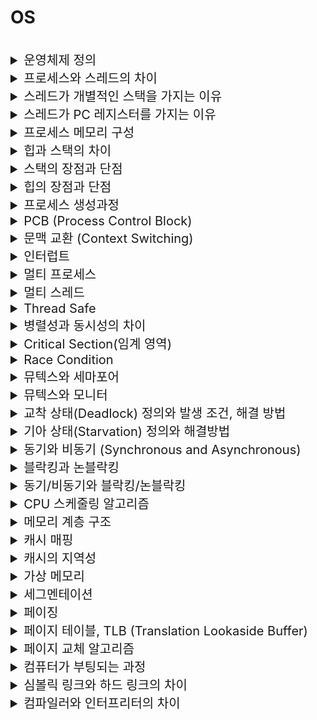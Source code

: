 # OS

<br>

<details>
<summary style="font-size:20px">운영체제 정의</summary>
<div markdown="1">

* 하드웨어(CPU, 메모리, 디스크 등)를 관리
* `응용 프로그램과 하드웨어 사이에서 인터페이스 역할`을 하는 시스템 소프트웨어
* 시스템의 자원과 동작을 관리하는 소프트웨어
* CPU 스케줄링과 프로세스, 메모리, 디스크 파일, I/O 인터페이스 관리

</div>
</details>


<details>
<summary style="font-size:20px">프로세스와 스레드의 차이</summary>
<div markdown="1">

* 프로세스는 `실행중인 프로그램`으로 OS로부터 자원을 할당받아 실행, `코드/데이터/스택/힙` 메모리 영역을 가짐
* 스레드는 `프로세스의 독립적인 실행 단위`로 프로세스로부터 자원을 할당받아 실행, 프로세스의 `코드/데이터/힙` 메모리 영역을 공유하고 `개별적인 스택`을 가짐


</div>
</details>


<details>
<summary style="font-size:20px">스레드가 개별적인 스택을 가지는 이유</summary>
<div markdown="1">

* 스택에는 함수 호출 시의 전달인자, 지역 변수, 되돌아갈 주소 등을 저장
* 독립적인 스택을 갖는 것은 독립적인 함수 호출과 실행 흐름을 추가할 수 있다는 것을 의미
* 이를 통해 병렬 처리 시 메모리 충돌을 방지하고, 시스템의 효율성을 향상시킵니다.

</div>
</details>


<details>
<summary style="font-size:20px">스레드가 PC 레지스터를 가지는 이유</summary>
<div markdown="1">

* 스레드는 CPU를 할당/반납하고를 반복
* 이전까지의 수행 내역을 기억하기 위해 독립적인 PC 사용

</div>
</details>


<details>
<summary style="font-size:20px">프로세스 메모리 구성</summary>
<div markdown="1">

* 코드: 프로그램의 코드 저장
* 데이터: 전역 변수, 정적 변수 저장
* 스택: 지역 변수, 매개 변수, 함수의 호출과 할당, `컴파일`에 크기 결정
* 힙: 동적으로 할당 및 해제, `런 타임`에 크기 결정

</div>
</details>

<details>
<summary style="font-size:20px">힙과 스택의 차이</summary>
<div markdown="1">

* 힙: 프로그램 코드에서 `동적으로 할당`하여 사용되는 메모리 영역
* 스택: `함수를 호출`할 때나 `지역변수`를 지정할 때 `자동`으로 할당되는 메모리 영역

</div>
</details>

<details>
<summary style="font-size:20px">스택의 장점과 단점</summary>
<div markdown="1">

* 장점: 자동으로 처리되기 때문에 `낭비되는 공간이 없고` 사용하기가 편리
* 단점: 한계가 있어 한계를 초과하도록 삽입할 수 없고 `유연성이 부족`

</div>
</details>

<details>
<summary style="font-size:20px">힙의 장점과 단점</summary>
<div markdown="1">

* 장점: 프로그램에 필요한 개체의 개수나 크기를 미리 알 수 없는 경우 사용하고 개체가 너무 커서 스택 할당자에 맞지 않는 경우 사용 가능
* 단점: `할당/해제 작업`으로 인한 속도 저하

</div>
</details>


<details>
<summary style="font-size:20px">프로세스 생성과정</summary>
<div markdown="1">

* `Process Control Block를 생성`하고 프로그램의 코드를 읽어 들여 `코드 영역`을 메모리에 할당
* 초기화된 전역 변수 및 static 변수인 `데이터 영역`을 메모리에 할당
* `힙과 스택의 초기 메모리 주소를 초기화`
* `Queue에서 프로세스가 등록`되고 운영체제가 CPU를 할당하기를 대기

</div>
</details>


<details>
<summary style="font-size:20px">PCB (Process Control Block)</summary>
<div markdown="1">

* `프로세스 관리 정보`를 저장하는 커널의 자료구조 (Data 영역에 존재)
* Process 상태, PC(다음에 수행할 명령어의 주소), CPU 레지스터, CPU 스케줄링 정보, 메모리 관리 정보 등을 저장
* `문맥 교환` 시에 진행 사항을 PCB에 저장하고 CPU 반환 -> CPU를 할당받으면 PCB에 저장되어 있는 내용을 불러와 이전에 종료되었던 시점부터 다시 수행

</div>
</details>


<details>
<summary style="font-size:20px">문맥 교환 (Context Switching)</summary>
<div markdown="1">

![image](https://user-images.githubusercontent.com/38535571/230786507-6be6a4c9-f212-466d-9918-781ab2e69125.png)

* 실행 중이던 프로세스를 중단하고 다른 프로세스를 실행할 때 발생
* 프로세스 사이에서 `CPU 제어권`이 이동되는 것
* 문맥: CPU에서 프로세스를 실행하는데 필요한 프로세스의 정보, 각 프로세스의 `PCB`에 저장
* 멀티 스레드에서는 문맥 교환 시 스택 영역을 제외한 모든 영역을 공유하기 때문에 문맥 교환 비용이 훨씬 적음
* 과정
  1. 실행 중이던 프로세스의`상태(문맥)를 PCB에 보관`<br>
  2. 새로운 프로세스의 `PCB에서 문맥(Context)을 복원`해 레지스터에 적재<br>
  3. 새로운 프로세스 실행

</div>
</details>


<details>
<summary style="font-size:20px">인터럽트</summary>
<div markdown="1">

* 프로그램을 실행하는 도중에 예기치 않은 상황이 발생할 경우 `현재 실행 중인 작업을 즉시 중단`하고, `발생된 상황을 우선 처리`한 후 `실행 중이던 작업으로 복귀`하여 계속 처리하는 것
* 문맥 교환을 구현할 때 `Timer Interrupt`를 통해서 제어권을 커널이 가져올 수 있도록 활용

</div>
</details>


<details>
<summary style="font-size:20px">멀티 프로세스</summary>
<div markdown="1">

* 여러 `프로세서`(CPU)가 여러 작업(Task)을 동시에 처리하는 것 (병렬 처리)
* `안전성`: 하나의 프로세스가 죽더라도 다른 프로세스에는 영향을 끼치지 않고 정상적으로 수행
* 통신 비용/문맥 교환 `비용이 큼`
  * CPU는 한 번에 하나의 프로세스만 실행 가능 -> 여러 프로세스를 돌아가면서 실행
    * IPC (Inter Process Communication): 프로세스 간의 통신을 하는 것
      * 파일 공유, 커널 영역 이용(메시지 큐, 공유 메모리, 소켓 등)
* `많은 메모리 공간`을 차지

</div>
</details>


<details>
<summary style="font-size:20px">멀티 스레드</summary>
<div markdown="1">

* 하나의 프로세스에 여러 스레드가 자원을 공유하며 작업을 나누어 하는 것
* `안전성 낮음`: 하나의 스레드의 비정상적인 활동은 전체 스레드에 영향을 끼칠 수 있음
* 통신 비용 적음
  * `코드/데이터/힙 영역을 공유`해 `메모리를 적게 차지`하고 공유 메모리가 없어도 통신 가능
* 문맥 교환 비용 적음
* 프로세스를 생성하여 자원을 할당하는 시스템 콜이 감소함으로서 `자원을 효율적으로 관리`


</div>
</details>


<details>
<summary style="font-size:20px">Thread Safe</summary>
<div markdown="1">

* 멀티 스레딩에서 하나의 자원에 여러 스레드가 동시에 접근해도 프로그램 실행의 문제가 없는 상태
* Thread Safe한 코드: `Critical Section`을 통해 스레드 내부에서 처리되는 연산들을 `직렬화(Serialize)` 하여 한 번에 한 스레드에서 연산이 수행

</div>
</details>


<details>
<summary style="font-size:20px">병렬성과 동시성의 차이</summary>
<div markdown="1">

* 병렬성: `멀티 코어`에서의 멀티 스레드, 각 코어들의 스레드가 동시에 실행
* 동시성: `싱글 코어`에서의 멀티 스레드, 여러 개의 스레드가 번갈아가며 실행

</div>
</details>


<details>
<summary style="font-size:20px">Critical Section(임계 영역)</summary>
<div markdown="1">

* 둘 이상의 프로세스, 스레드가 공유 자원에 접근했을 시 접근 순서에 따라 실행 결과가 달라지는 코드 영역

</div>
</details>


<details>
<summary style="font-size:20px">Race Condition</summary>
<div markdown="1">

* 공유 자원에 여러 프로세스/스레드가 접근할 경우 `접근 순서에 따라 결과가 달라지는 현상`

</div>
</details>


<details>
<summary style="font-size:20px">뮤텍스와 세마포어</summary>
<div markdown="1">

* `상호 배제`를 달성하는 기법
  * 상호 배제: 둘 이상의 프로세스/스레드가 동시에 임계 영역에 진입하는 것을 방지하기 위해 사용하는 알고리즘
* 상호 배제만 필요하면 뮤텍스, 실행 순서 동기화 또는 두개 이상의 프로세스/스레드가 접근해야 되면 세마포어를 사용

#### 뮤텍스 (Mutual Exclusion)
* `동기화 대상이 1개`일 때 사용 -> 1개 프로세스/스레드만 접근 가능
  * `바이너리 세마포어`와 비슷함
* 자원 소유 가능: `락`을 소유한 스레드만이 락을 반환할 수 있음
* `Deadlock`이 발생할 수 있음

#### 세마포어 (Semaphore)
* `동기화 대상이 여러 개`일 때 사용 -> `세마포어 변수(Counter)`만큼의 프로세스/스레드 접근 가능
  * 1: 바이너리 세마포어
  * 2 이상: 카운팅 세마포어
* Signaling mechanism
  * wait(): 세마포어 변수 1감소 -> Critical Section -> signal(): 세마포어 변수 1증가 
* 자원 소유 불가: wait()와 signal()을 호출하는 존재가 다를 수 있음
* `Deadlock`이 발생할 수 있음

</div>
</details>


<details>
<summary style="font-size:20px">뮤텍스와 모니터</summary>
<div markdown="1">

#### 뮤텍스
* 다른 프로세스간 동기화에 사용 가능

#### 모니터
* 하나의 프로세스 내에서 `스레드 간의 동기화`
* 모니터 큐를 사용하여 공유자원에 순차적으로 접근하게 함
* C언어는 없고 Java는 있음

</div>
</details>


<details>
<summary style="font-size:20px">교착 상태(Deadlock) 정의와 발생 조건, 해결 방법</summary>
<div markdown="1">

#### 교착 상태
* 둘 이상의 프로세스/스레드가 자원을 점유한 상태에서 서로 다른 프로세스/스레드가 점유하고 있는 자원을 요구하며 `무한정 기다리는` 현상

#### 발생 조건
-> 4가지 조건을 모두 만족해야 됨<br>
* 상호 배제: 하나의 프로세스/스레드가 자원에 접근할 수 있음
* 비선점: 다른 프로세스/스레드의 자원을 뺏을 수 없음
* 점유 대기: 특정 프로세스가 점유한 자원을 다른 프로세스가 요청하는 상태
* 환형 대기: 프로세스/스레드들이 서로가 서로의 자원을 요구하는 상황

#### 해결 방법
- 모든 프로세스가 `lock을 잡는 순서를 동일`하게 코딩
-  `trylock`을 활용하여 lock을 선점한 프로세스/스레드가 없을 때만 락을 얻으려고 시도하는 방법
* 예방: 4가지 조건 중 1개 이상이 만족하지 않도록 함
  * 상호 배제 부정: 여러 프로세스가 공유 자원을 사용하도록 함
  * 점유와 대기 부정: 프로세스가 실행되기 전 필요한 모든 자원을 할당
  * 비선점 부정: 자원을 점유 중인 프로세스가 다른 자원을 요구할 때, 점유 중인 자원을 반납하고 대기
  * 순환 대기 부정: 자원에 고유한 번호를 할당하고, 번호 순서대로 자원을 요구하도록 함
* 회피: 교착상태가 발생하지 않도록 알고리즘 작성
  * `은행원 알고리즘`: 어떤 자원을 할당하기 전에 할당 후에도 안정 상태로 있을 수 있는지 검사 후 할당
* 탐지 & 회복 : 교착 상태가 되도록 허용한 다음 회복시키는 방법
* 탐지 : 자원 할당 그래프를 통해 교착 상태를 탐지
* 회복: 교착 상태 발생 후, 해당 프로세스를 종료하거나 할당된 자원을 해제 또는 선점하여 해결
  * 선점할 경우, `기아 상태`가 발생하지 않도록 해야 함
* 무시 : 교착상태를 예방, 회피, 탐지 및 복구하는 것보다 비용이 더 많이 든다고 판단될 때 선택, 발생 시 사용자가 직접 해결하도록 요구
  

</div>
</details>


<details>
<summary style="font-size:20px">기아 상태(Starvation) 정의와 해결방법</summary>
<div markdown="1">

#### Starvation
* 여러 프로세스가 부족한 자원을 점유하기 위해 경쟁할 때, `특정 프로세스에 영원히 자원 할당이 되지 않는 경우`

#### 해결 방법
* 프로세스의 우선 순위 변경
* 요청을 순서대로 처리하는 요청 큐 사용

#### 식사하는 철학자 문제

```
5명의 철학자가 원형 식탁에서 식사를 한다. <br>
젓가락은 다섯개 뿐이며, 철학자는 반드시 두 젓가락이 있어야 식사를 할 수 있다. <br>
철학자는 반드시 자신의 왼쪽 또는 오른쪽에 있는 젓가락만 사용할 수 있으며, 식사를 마친 후에는 두 젓가락을 모두 내려놓는다. 
```

#### 문제
* 모든 사람이 왼쪽의 젓가락을 잡으면 `교착상태` 발생 -> 무한히 대기하다가 `기아상태` 발생

#### 해결 방법
* 최대 4명의 철학자만 테이블에 동시에 앉을 수 있도록 한다.
* 한 철학자가 젓가락 두 개를 한번에 집을 수 있을 때만 집는다.
* 비대칭 해결안을 사용. 홀수 번호의 철학자는 왼쪽을 먼저 집고 오른쪽을 집는다. 짝수 번호는 오른쪽을 먼저 집고 왼쪽을 집는다.

</div>
</details>


<details>
<summary style="font-size:20px">동기와 비동기 (Synchronous and Asynchronous)</summary>
<div markdown="1">

#### 동기
* 요청에 대한 응답이 오면 다음 작업을 요청하는 것
* 함수를 호출한 곳에서 호출된 함수가 결과를 반환할 때까지 대기 -> 작업 완료 여부를 계속 확인
* 구성이 단순하나 멀티태스킹이 불가

#### 비동기
* 요청에 대한 응답을 기다리지 않고 다음 작업을 요청
* 함수를 호출하는 곳에서 결과를 기다리지 않고 `Callback 함수`가 결과 처리 -> 작업 완료 여부를 확인하지 않음
* 멀티태스킹이 가능하나 복잡도가 증가 (부하 컨트롤, 데이터 일관성 유지 등)

#### 콜백 함수
* OS가 실행하는 함수  
* 특정 이벤트가 발생하면 실행되는 함수

</div>
</details>

<details>
<summary style="font-size:20px">블락킹과 논블락킹</summary>
<div markdown="1">

#### 블락킹
* `제어권이 호출된 함수로 이동` -> 호출된 함수의 작업이 끝나면 호출한 함수로 제어권 이동
* 요청한 작업을 마칠 때까지 계속 기다림

#### 논블락킹
* `제어권이 호출한 함수에 있음` -> 작업의 완료 여부와 관계없이 새로운 작업 수행 가능
* 요청한 작업을 즉시 마칠 수 없다면 즉시 리턴함

</div>
</details>

<details>
<summary style="font-size:20px">동기/비동기와 블락킹/논블락킹</summary>
<div markdown="1">

#### 동기/비동기
* `애플리케이션`에서 자주 다뤄지는 개념이며, `프로세스의 수행 순서 보장`과 관련
* 호출되는 함수의 `작업 완료 여부를 누가 신경쓰느냐가` 관심사
* 비동기는 `콜백`으로 호출된 함수가 완료 여부를 신경쓰고 호출한 함수는 그냥 자기 일을 하다가 콜백을 받으면 됨

#### 블락킹/논블락킹
* 주로 IO, 멀티 스레딩에서 사용, `프로세스의 유휴 상태`에 대한 개념
* 호출되는 함수가 `바로 return하느냐 마느냐`가 관심사

</div>
</details>

<details>
<summary style="font-size:20px">CPU 스케줄링 알고리즘</summary>
<div markdown="1">

#### SRT (Shortest Remaining Time)
* 선점형 CPU 스케줄링 알고리즘
* `남은 시간이 가장 적은` 프로세스를 실행

#### Round Robin
* 선점형 CPU 스케줄링 알고리즘
* `Time Slice` 단위로 공평하게 프로세스 실행
* 할당된 시간 내에 끝나지 않으면 다음 프로세스에게 CPU를 양보하고 준비 상태 큐의 가장 뒤로 배치

#### MLFQ (Multi Level Feedback Queue)
* 선점형 CPU 스케줄링 알고리즘
* 우선 순위 개수만큼 Queue가 있으며 최상위 순위의 Queue부터 실행 후 해당 큐의 할당량이 끝나면 하위 우선 순위 Queue를 실행하는 스케줄링 기법
* 처음 시작은 모든 프로세스가 가장 높은 우선 순위 Queue에 존재하나 할당된 Time Slice를 소진하면 우선 순위를 감소시켜서 우선 순위 결정
* `Aging`: 일정 주기마다 모든 작업을 가장 높은 우선 순위 큐로 이동시켜서 Starvation 방지

</div>
</details>

<details>
<summary style="font-size:20px">메모리 계층 구조</summary>
<div markdown="1">

![image](https://user-images.githubusercontent.com/38535571/230782257-ab9c1771-a53f-420f-a881-7a725b14a194.png)

* 레지스터: CPU 안에 있는 작은 메모리로 속도가 매우 빠르나 휘발성이 높고 용량이 매우 작음
* 캐시: L1, L2, L3 캐시를 지칭하는데 레지스터 보다 정도가 낮지만 속도가 매우 빠르나 휘발성이 높고 용량이 매우 작음
* 주기억장치: RAM을 지칭하는데 일반적인 속도와 휘빌성 그리고 적당한 용량을 가짐
* 보조기억장치: HDD, SSD를 지칭하는데 비휘발성이고 속도가 느리고 용량이 많음


</div>
</details>

<details>
<summary style="font-size:20px">캐시 매핑</summary>
<div markdown="1">

#### 캐시 매핑
캐시가 히트되기 위해 매핑하는 방법

#### 캐시 매핑 분류
* 직접 매핑: 메모리가 1~100이 있고 캐시가 1~10이 있다면 1:1~10, 2:1~20 같은 방식으로 매핑하는 것으로 처리가 빠르지만 충돌이 잦음
* 연관 매핑: 순서를 일치시키지 않고 관련 있는 캐시와 메모리를 매핑하는 방법으로 충돌지 적지만 모든 블록을 탐색해야하여 속도가 느림
* 집합 연관 매핑: 메모리가 1~100이 있고 캐시 1~10이 있다면 캐시 1~5에는 메모리 1~50의 데이터를 무작위로 저장하는 것과 같은 방식으로 매핑하는 것으로 직접 매핑가 연관 매핑을 합쳐서 순서를 일치시키지만 집합을 둬서 저장하며 블록화하여 검색이 좀 더 효율적

</div>
</details>

<details>
<summary style="font-size:20px">캐시의 지역성</summary>
<div markdown="1">

* 시간 지역성: `최근`에 참조된 주소가 다시 참조되는 특성 (순환, 재귀)
* 공간 지역성: 참조된 주소와 `인접한` 주소가 다시 참조되는 특성 (배열)

</div>
</details>


<details>
<summary style="font-size:20px">가상 메모리</summary>
<div markdown="1">

![image](https://user-images.githubusercontent.com/38535571/230782274-ae946b47-931b-4712-9254-873c870292eb.png)

#### 가상 메모리
* `물리 메모리 크기의 한계를 극복`하기 위해 나온 기술로 메모리가 실제 메모리보다 많아 보이게 하는 기술
* 프로그램에 실제 메모리 주소가 아닌 `가상의 메모리 주소를 주는 방식`으로 프로그램 별로 사용 중인 메모리보다 큰 메모리를 사용하는 듯한 환상을 주는 기법
* `MMU(Memory Management Unit)`는 가상 메모리 주소를 물리 주소로 변환

#### 가상 메모리 사용 시 장점
* 실제 프로그램 전체를 적재하여 사용하지 않고 일부분만 적재하기 때문에 메모리 제약을 극복
* 메모리의 실제 주소를 사용하지 않으므로 보안 상의 장점이 존재

</div>
</details>

<details>
<summary style="font-size:20px">세그멘테이션</summary>
<div markdown="1">

* 메모리에 불연속적으로 할당하는 방법 중 하나로 프로세스를 서로 다른 크기의 논리적 단위인 `세그먼트`로 나누어 메모리에 배치하는 것
* 메모리를 세그먼트로 나누고 `세그먼트 테이블`에 각 세그먼트의 `시작(base) 주소`와 `크기(limit)` 정보를 운용하여 가상 메모리를 관리하는 기법
* 작은 메모리가 중간 중간 존재하여 총 메모리는 충분하지만 실제로는 할당할 수 없는 상황인 `외부 단편화`가 발생할 수 있음

</div>
</details>

<details>
<summary style="font-size:20px">페이징</summary>
<div markdown="1">

* 메모리에 불연속적으로 할당하는 방법 중 하나로 프로세스를 `일정 크기인 페이지`로 잘라서 가상 메모리에 적재하고 `페이지 테이블`을 이용하여 프레임으로 변환하여 가상 메모리를 관리하는 기법
* 현대 운영체제에서 사용되는 메모리 할당 기법
* CPU가 가상 주소 접근 시 MMU가 페이지 테이블의 `시작(base) 주소`에 접근해서 물리주소 가져옴
* 메모리를 할당할 때 프로세스가 필요한 양보다 더 큰 메모리가 할당되어서 프로세스에서 사용하는 메모리 공간이 낭비 되는 현상인 `내부 단편화`가 발생할 수 있음
* 페이지: `가상 메모리`를 최소 단위로 쪼개어 만든 `일정한` 크기의 블럭
* 프레임: `물리 메모리`에 페이지 크기와 같은 블럭으로 나눈 블럭

</div>
</details>

<details>
<summary style="font-size:20px">페이지 테이블, TLB (Translation Lookaside Buffer)</summary>
<div markdown="1">

#### 요약
* 가상 주소로 물리 주소에 접근할 때, `TLB -> 페이지 테이블 -> Disk` 순으로 접근

#### 과정
* MMU는 TLB 캐시를 저장해 가상주소가 물리 주소로 변환되어야할 때, `TLB`에서 먼저 검색
* 해당 주소가 있다면: `TLB Hit` -> 물리 주소가 반환되고 메모리에 접근
* 해당 주소가 없다면: `TLB Miss` -> `페이지 테이블`에서 페이지와 프레임의 맵핑 탐색
* 해당 주소가 있다면: `페이지 테이블 Hit` -> 이 값을 다시 TLB에 쓰고 물리 주소로 변환 후 메모리에 접근
* 해당 주소가 없다면: `Page Fault` -> `Disk`에서 찾아 이 값을 페이지 테이블과 TLB에 쓰고 물리 주소로 메모리에 접근

</div>
</details>

<details>
<summary style="font-size:20px">페이지 교체 알고리즘</summary>
<div markdown="1">

#### FIFO
* 들어온 페이지 `순서대로` 페이지를 교체하는 알고리즘
* `Belady의 모순` 발생: 페이지 프레임의 개수를 늘리면 Page Fault 발생이 감소할 것 같으나, 실제로는 실패가 증가할 수도 있음

#### LRU (Least-Recently-Used)
* `가장 오랫동안 사용되지 않은` 페이지를 선택하여 교체하는 알고리즘

#### LFU (Least-Frequently-Used)
* `참조 횟수가 가장 적은 페이지`를 교체하는 알고리즘

</div>
</details>

<details>
<summary style="font-size:20px">컴퓨터가 부팅되는 과정</summary>
<div markdown="1">

* 처음에 부팅이 되면 `BIOS`가 실행 될 수 있도록 `메모리의 0번지에는 ROM`이 올라와있고, `CPU는 0번지를 읽어` 자동으로 ROM의 BIOS가 실행
* `BIOS는 하드디스크의 0번지 부터 한 섹터를 읽어와 거기에 있는 부트스트랩 코드를 실행` 
* 부트스트랩이 `부트로더`(bootcamp, grub)를 실행시키고 그 다음 커널이 로드

</div>
</details>

<details>
<summary style="font-size:20px">심볼릭 링크와 하드 링크의 차이</summary>
<div markdown="1">

* 심볼릭 링크(소프트 링크): 원본 파일의 이름을 가리키는 링크, 원본 파일이 사라지면 역할 수행X
* 하드 링크: 원본 파일의 이름을 가리키는 링크, 사본을 생성, 원본파일이 사라져도 원본과 동일한 내용의 파일을 가질 수 있음을 의미

</div>
</details>

<details>
<summary style="font-size:20px">컴파일러와 인터프리터의 차이</summary>
<div markdown="1">

#### 컴파일러
* 프로그램 `전체`를 한 번에 번역
* 목적 프로그램 생성: 목적 프로그램(기계어)으로 번역 -> 링킹 -> 실행 가능한 실행파일(어셈블리, 바이너리 파일) 생성
* 번역 속도 느림, 실행 속도 빠름
* C, Java

#### 인터프리터
* 프로그램을 `한 줄씩` 번역
* 번역과 동시에 프로그램 실행
* 번역 속도 빠름, 실행 속도 느림
* Python

</div>
</details>
